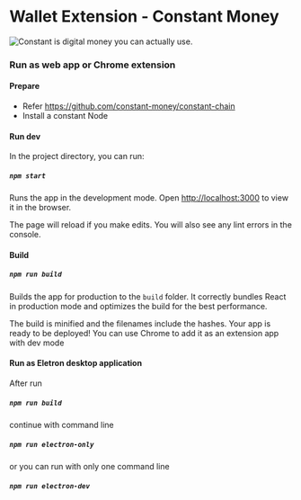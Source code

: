 # Wallet Extension - Constant Money

![Constant is digital money you can actually use.
](https://avatars2.githubusercontent.com/u/45321944?s=200&v=4)

### Run as web app or Chrome extension
#### Prepare
-   Refer https://github.com/constant-money/constant-chain
-   Install a constant Node
#### Run dev
In the project directory, you can run:

##### `npm start`

Runs the app in the development mode.
Open [http://localhost:3000](http://localhost:3000) to view it in the browser.

The page will reload if you make edits.
You will also see any lint errors in the console.
#### Build
##### `npm run build`

Builds the app for production to the `build` folder.
It correctly bundles React in production mode and optimizes the build for the best performance.

The build is minified and the filenames include the hashes.
Your app is ready to be deployed!
You can use Chrome to add it as an extension app with dev mode

#### Run as Eletron desktop application
After run
##### `npm run build`
continue with command line
##### `npm run electron-only`
or you can run with only one command line
##### `npm run electron-dev`
